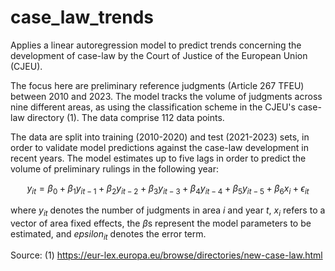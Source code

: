 # case_law_trends

Applies a linear autoregression model to predict trends concerning the development of case-law by the Court of Justice of the European Union (CJEU). 

The focus here are preliminary reference judgments (Article 267 TFEU) between 2010 and 2023. The model tracks the volume of judgments across nine different areas, as using the classification scheme in the CJEU's case-law directory (1). The data comprise 112 data points.

The data are split into training (2010-2020) and test (2021-2023) sets, in order to validate model predictions against the case-law development in recent years. The model estimates up to five lags in order to predict the volume of preliminary rulings in the following year:

```math

y_{it} = \beta_0 + \beta_1 y_{it-1} + \beta_2 y_{it-2} + \beta_3 y_{it-3} + \beta_4 y_{it-4} + \beta_5 y_{it-5} + \beta_6 x_{i} + \epsilon_{it}

```

where $y_{it}$ denotes the number of judgments in area $i$ and year $t$, $x_{i}$ refers to a vector of area fixed effects, the $\beta$s represent the model parameters to be estimated, and $epsilon_{it}$ denotes the error term.

Source:
(1) https://eur-lex.europa.eu/browse/directories/new-case-law.html